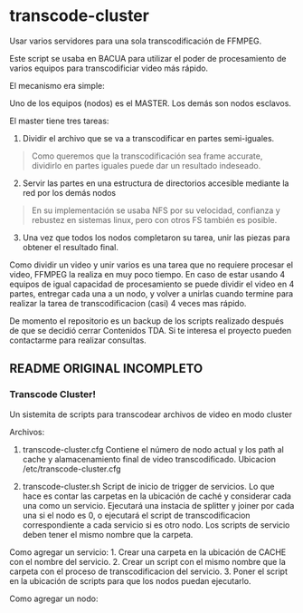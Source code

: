 # transcode-cluster
Usar varios servidores para una sola transcodificación de FFMPEG.

Este script se usaba en BACUA para utilizar el poder de procesamiento de varios equipos para transcodificiar video más rápido.

El mecanismo era simple:

Uno de los equipos (nodos) es el MASTER.
Los demás son nodos esclavos.

El master tiene tres tareas:

1. Dividir el archivo que se va a transcodificar en partes semi-iguales.
> Como queremos que la transcodificación sea frame accurate, dividirlo en partes iguales puede dar un resultado indeseado.
2. Servir las partes en una estructura de directorios accesible mediante la red por los demás nodos
> En su implementación se usaba NFS por su velocidad, confianza y rebustez en sistemas linux, pero con otros FS también es posible.
3. Una vez que todos los nodos completaron su tarea, unir las piezas para obtener el resultado final.

Como dividir un video y unir varios es una tarea que no requiere procesar el video, FFMPEG la realiza en muy poco tiempo.
En caso de estar usando 4 equipos de igual capacidad de procesamiento se puede dividir el video en 4 partes, entregar cada una a un nodo, y volver a unirlas cuando termine para realizar la tarea de transcodificacion (casi) 4 veces mas rápido.

De momento el repositorio es un backup de los scripts realizado después de que se decidió cerrar Contenidos TDA.
Si te interesa el proyecto pueden contactarme para realizar consultas.

## README ORIGINAL INCOMPLETO

### Transcode Cluster!
Un sistemita de scripts para transcodear archivos de video
en modo cluster

Archivos:

1. transcode-cluster.cfg
	Contiene el número de nodo actual y los path al cache y alamacenamiento
	final de video transcodificado.
	Ubicacion /etc/transcode-cluster.cfg
	
2. transcode-cluster.sh
	Script de inicio de trigger de servicios.
	Lo que hace es contar las carpetas en la ubicación de caché y considerar
	cada una como un servicio. Ejecutará una instacia de splitter y joiner
	por cada una si el nodo es 0, o ejecutará el script de transcodificacion
	correspondiente a cada servicio si es otro nodo. Los scripts de servicio
	deben tener el mismo nombre que la carpeta.
	
Como agregar un servicio:
	1. Crear una carpeta en la ubicación de CACHE con el nombre del
	servicio.
	2. Crear un script con el mismo nombre que la carpeta con el proceso de 
	transcodificacion del servicio.
	3. Poner el script en la ubicación de scripts para que los nodos puedan
	ejecutarlo.
	
Como agregar un nodo:
